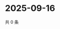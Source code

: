 # 2025-09-16

共 0 条

<!-- BEGIN ZHIHUVIDEO -->
<!-- 最后更新时间 Tue Sep 16 2025 21:22:10 GMT+0800 (China Standard Time) -->

<!-- END ZHIHUVIDEO -->
